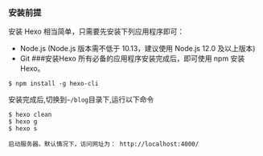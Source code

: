 ### 安装前提
安装 Hexo 相当简单，只需要先安装下列应用程序即可：
+ Node.js (Node.js 版本需不低于 10.13，建议使用 Node.js 12.0 及以上版本)  
+ Git
###安装Hexo
所有必备的应用程序安装完成后，即可使用 npm 安装 Hexo。
```shell
$ npm install -g hexo-cli
```
安装完成后,切换到`~/blog`目录下,运行以下命令
```shell
$ hexo clean
$ hexo g
$ hexo s
```
`启动服务器。默认情况下，访问网址为： http://localhost:4000/`
